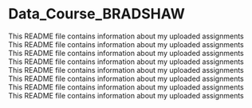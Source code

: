 # Data_Course_BRADSHAW
This README file contains information about my uploaded assignments
This README file contains information about my uploaded assignments
This README file contains information about my uploaded assignments
This README file contains information about my uploaded assignments
This README file contains information about my uploaded assignments
This README file contains information about my uploaded assignments
This README file contains information about my uploaded assignments
This README file contains information about my uploaded assignments
